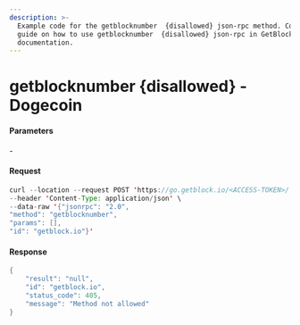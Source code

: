 ```yaml
---
description: >-
  Example code for the getblocknumber  {disallowed} json-rpc method. Сomplete
  guide on how to use getblocknumber  {disallowed} json-rpc in GetBlock.io Web3
  documentation.
---
```


# getblocknumber {disallowed} - Dogecoin

#### Parameters

\-

#### Request

```java
curl --location --request POST 'https://go.getblock.io/<ACCESS-TOKEN>/' \
--header 'Content-Type: application/json' \
--data-raw '{"jsonrpc": "2.0",
"method": "getblocknumber",
"params": [],
"id": "getblock.io"}'
```

#### Response

```java
{
    "result": "null",
    "id": "getblock.io",
    "status_code": 405,
    "message": "Method not allowed"
}
```

